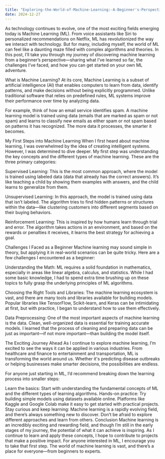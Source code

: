 ```yaml
---
title: "Exploring-the-World-of-Machine-Learning:-A-Beginner's-Perspective"
date: 2024-12-27
---
```


As technology continues to evolve, one of the most exciting fields emerging today is Machine Learning (ML). From voice assistants like Siri to personalized recommendations on Netflix, ML has revolutionized the way we interact with technology. But for many, including myself, the world of ML can feel like a daunting maze filled with complex algorithms and theories. In this post, I’ll take you through my journey of discovering machine learning from a beginner’s perspective—sharing what I’ve learned so far, the challenges I’ve faced, and how you can get started on your own ML adventure.

What is Machine Learning?
At its core, Machine Learning is a subset of artificial intelligence (AI) that enables computers to learn from data, identify patterns, and make decisions without being explicitly programmed. Unlike traditional software that relies on predefined rules, ML systems improve their performance over time by analyzing data.

For example, think of how an email service identifies spam. A machine learning model is trained using data (emails that are marked as spam or not spam) and learns to classify new emails as either spam or not spam based on patterns it has recognized. The more data it processes, the smarter it becomes.

My First Steps into Machine Learning
When I first heard about machine learning, I was overwhelmed by the idea of creating intelligent systems. However, I was determined to dive deeper. My first step was understanding the key concepts and the different types of machine learning. These are the three primary categories:

Supervised Learning: This is the most common approach, where the model is trained using labeled data (data that already has the correct answers). It’s like teaching a child by showing them examples with answers, and the child learns to generalize from them.

Unsupervised Learning: In this approach, the model is trained using data that isn’t labeled. The algorithm tries to find hidden patterns or structures within the data—like clustering customers into different segments based on their buying behaviors.

Reinforcement Learning: This is inspired by how humans learn through trial and error. The algorithm takes actions in an environment, and based on the rewards or penalties it receives, it learns the best strategy for achieving a goal.

Challenges I Faced as a Beginner
Machine learning may sound simple in theory, but applying it in real-world scenarios can be quite tricky. Here are a few challenges I encountered as a beginner:

Understanding the Math: ML requires a solid foundation in mathematics, especially in areas like linear algebra, calculus, and statistics. While I had some basic knowledge, I had to spend extra time brushing up on these topics to fully grasp the underlying principles of ML algorithms.

Choosing the Right Tools and Libraries: The machine learning ecosystem is vast, and there are many tools and libraries available for building models. Popular libraries like TensorFlow, Scikit-learn, and Keras can be intimidating at first, but with practice, I began to understand how to use them effectively.

Data Preprocessing: One of the most important aspects of machine learning is the data. Clean, well-organized data is essential for training accurate models. I learned that the process of cleaning and preparing data can be just as important—if not more important—than building the model itself.

The Exciting Journey Ahead
As I continue to explore machine learning, I’m excited to see the ways it can be applied in various industries. From healthcare and finance to entertainment and transportation, ML is transforming the world around us. Whether it's predicting disease outbreaks or helping businesses make smarter decisions, the possibilities are endless.

For anyone just starting in ML, I’d recommend breaking down the learning process into smaller steps:

Learn the basics: Start with understanding the fundamental concepts of ML and the different types of learning algorithms.
Hands-on practice: Try building simple models using datasets available online. Platforms like Kaggle and Google Colab make it easy to get started with practical projects.
Stay curious and keep learning: Machine learning is a rapidly evolving field, and there’s always something new to discover. Don’t be afraid to explore different approaches and learn from others.
Conclusion
Machine learning is an incredibly exciting and rewarding field, and though I’m still in the early stages of my journey, the potential of what it can achieve is inspiring. As I continue to learn and apply these concepts, I hope to contribute to projects that make a positive impact. For anyone interested in ML, I encourage you to take that first step. The world of machine learning is vast, and there’s a place for everyone—from beginners to experts.
